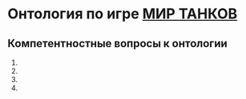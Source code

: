 # Онтология по игре [МИР ТАНКОВ](https://tanki.su/ "Ссылка на сайт игры")

## Компетентностные вопросы к онтологии
1. 
2. 
3. 
4. 
